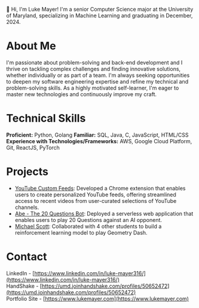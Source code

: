 👋 Hi, I'm Luke Mayer! I'm a senior Computer Science major at the University of Maryland, specializing in Machine Learning and graduating in December, 2024.

# About Me

I'm passionate about problem-solving and back-end development and I thrive on tackling complex challenges and finding innovative solutions, whether individually or as part of a team. I'm always seeking opportunities to deepen my software engineering expertise and refine my technical and problem-solving skills. As a highly motivated self-learner, I'm eager to master new technologies and continuously improve my craft.

# Technical Skills

**Proficient:** Python, Golang
**Familiar:** SQL, Java, C, JavaScript, HTML/CSS
**Experience with Technologies/Frameworks:** AWS, Google Cloud Platform, Git, ReactJS, PyTorch

# Projects

- [YouTube Custom Feeds](https://github.com/luke-mayer/youtube-custom-feeds): Developed a Chrome extension that enables users to create personalized YouTube feeds, offering streamlined access to recent videos from user-curated selections of YouTube channels.
- [Abe - The 20 Questions Bot](https://github.com/luke-mayer/20-Questions-Site): Deployed a serverless web application that enables users to play 20 Questions against an AI opponent.
- [Michael Scott](https://github.com/luke-mayer/michael-scott): Collaborated with 4 other students to build a reinforcement learning model to play Geometry Dash.

# Contact

LinkedIn - [https://www.linkedin.com/in/luke-mayer316/](https://www.linkedin.com/in/luke-mayer316/)  
HandShake - [https://umd.joinhandshake.com/profiles/50652472](https://umd.joinhandshake.com/profiles/50652472)  
Portfolio Site - [https://www.lukemayer.com](https://www.lukemayer.com)
